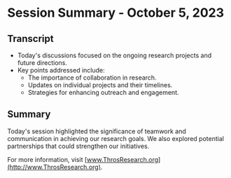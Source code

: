 # Session Summary - October 5, 2023

## Transcript

- Today's discussions focused on the ongoing research projects and future directions.
- Key points addressed include:
  - The importance of collaboration in research.
  - Updates on individual projects and their timelines.
  - Strategies for enhancing outreach and engagement.

## Summary

Today's session highlighted the significance of teamwork and communication in achieving our research goals. We also explored potential partnerships that could strengthen our initiatives.

For more information, visit [www.ThrosResearch.org](http://www.ThrosResearch.org).